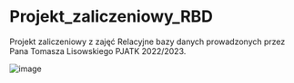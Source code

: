 # Projekt_zaliczeniowy_RBD
Projekt zaliczeniowy z zajęć Relacyjne bazy danych prowadzonych przez Pana Tomasza Lisowskiego PJATK 2022/2023.

![image](https://user-images.githubusercontent.com/92219325/216821777-fd4239ec-f2d8-4b69-9015-9b2e65e55c3c.png)
